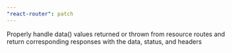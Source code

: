 ```yaml
---
"react-router": patch
---
```


Properly handle data() values returned or thrown from resource routes and return corresponding responses with the data, status, and headers
